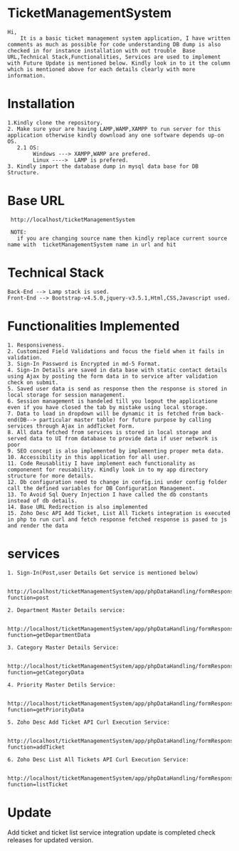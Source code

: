 # TicketManagementSystem
    Hi, 
        It is a basic ticket management system application, I have written comments as much as possible for code understanding DB dump is also checked in for instance installation with out trouble  Base URL,Technical Stack,Functionalities, Services are used to implement  with Future Update is mentioned below. Kindly look in to it the column which is mentioned above for each details clearly with more information.

# Installation 
    1.Kindly clone the repository.
    2. Make sure your are having LAMP,WAMP,XAMPP to run server for this application otherwise kindly download any one software depends up-on OS.
       2.1 OS:
            Windows ---> XAMPP,WAMP are prefered.
            Linux ---->  LAMP is prefered.
    3. Kindly import the database dump in mysql data base for DB Structure.  

# Base URL

     http://localhost/ticketManagementSystem  

     NOTE:
       if you are changing source name then kindly replace current source name with  ticketManagementSystem name in url and hit  


# Technical Stack
    Back-End --> Lamp stack is used. 
    Front-End --> Bootstrap-v4.5.0,jquery-v3.5.1,Html,CSS,Javascript used.

# Functionalities Implemented
    1. Responsiveness.
    2. Customized Field Validations and focus the field when it fails in validation.
    3. Sign-In Password is Encrypted in md-5 Format.
    4. Sign-In Details are saved in data base with static contact details using Ajax by posting the form data in to service after validation check on submit.
    5. Saved user data is send as response then the response is stored in local storage for session management.
    6. Session management is handeled till you logout the applicatione even if you have closed the tab by mistake using local storage.
    7. Data to load in dropdown will be dynamic it is fetched from back-end(DB--> particular master table) for future purpose by calling services through Ajax in addTicket Form.
    8. All data fetched from services is stored in local storage and served data to UI from database to provide data if user network is poor
    9. SEO concept is also implemented by implementing proper meta data.
    10. Accessibility in this application for all user.
    11. Code Reusablitiy I have implement each functionality as componenent for reusability. Kindly look in to my app directory structure for more details.
    12. Db configuration need to change in config.ini under config folder call the defined variables for DB Configuration Management.
    13. To Avoid Sql Query Injection I have called the db constants instead of db details. 
    14. Base URL Redirection is also implemented 
    15. Zoho Desc API Add Ticket, List All Tickets integration is executed in php to run curl and fetch response fetched response is pased to js and render the data

# services

    1. Sign-In(Post,user Details Get service is mentioned below)

        http://localhost/ticketManagementSystem/app/phpDataHandling/formResponse.php?function=post

    2. Department Master Details service:    
        
        http://localhost/ticketManagementSystem/app/phpDataHandling/formResponse.php?function=getDepartmentData

    3. Category Master Details Service:    

        http://localhost/ticketManagementSystem/app/phpDataHandling/formResponse.php?function=getCategoryData

    4. Priority Master Detils Service: 
        
        http://localhost/ticketManagementSystem/app/phpDataHandling/formResponse.php?function=getPriorityData
        
    5. Zoho Desc Add Ticket API Curl Execution Service:
    
         http://localhost/ticketManagementSystem/app/phpDataHandling/formResponse.php?function=addTicket
         
    6. Zoho Desc List All Tickets API Curl Execution Service:
    
         http://localhost/ticketManagementSystem/app/phpDataHandling/formResponse.php?function=listTicket

# Update
   Add ticket and ticket list service integration update is completed check releases for updated version.
     
